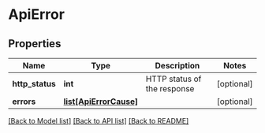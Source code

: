 # ApiError

## Properties
Name | Type | Description | Notes
------------ | ------------- | ------------- | -------------
**http_status** | **int** | HTTP status of the response | [optional] 
**errors** | [**list[ApiErrorCause]**](ApiErrorCause.md) |  | [optional] 

[[Back to Model list]](../README.md#documentation-for-models) [[Back to API list]](../README.md#documentation-for-api-endpoints) [[Back to README]](../README.md)


